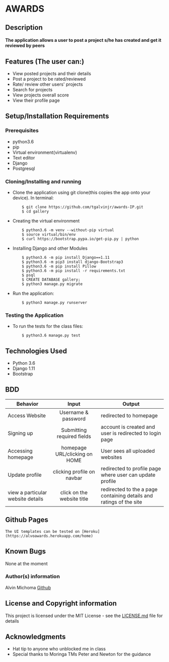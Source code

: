 # AWARDS

## Description
####  The application allows a user to post a project s/he has created and get it reviewed by peers

## Features (The user can:)
* View posted projects and their details
* Post a project to be rated/reviewed
* Rate/ review other users' projects
* Search for projects 
* View projects overall score
* View their profile page

## Setup/Installation Requirements
### Prerequisites
* python3.6
* pip
* Virtual environment(virtualenv)
* Text editor
* Django
* Postgresql

### Cloning/Installing and running
* Clone the application using git clone(this copies the app onto your device). In terminal:

          $ git clone https://github.com/tgalvinjr/awards-IP.git
          $ cd gallery

* Creating the virtual environment

          $ python3.6 -m venv --without-pip virtual
          $ source virtual/bin/env
          $ curl https://bootstrap.pypa.io/get-pip.py | python

* Installing Django and other Modules

          $ python3.6 -m pip install Django==1.11
          $ python3.6 -m pip3 install django-Bootstrap3
          $ python3.6 -m pip install Pillow
          $ python3.6 -m pip install -r requirements.txt
          $ psql
          $ CREATE DATABASE gallery;
          $ python3 manage.py migrate

* Run the application:

          $ python3 manage.py runserver
### Testing the Application
* To run the tests for the class files:

          $ python3.6 manage.py test

## Technologies Used
* Python 3.6
* Django 1.11
* Bootstrap
## BDD
| Behavior | Input | Output |
|-------|:--------:|--------|
|Access Website | Username & password | redirected to homepage |
| Signing up | Submitting required fields | account is created and user is redirected to login page |
| Accessing homepage | homepage URL/clicking on HOME | User sees all uploaded websites |
| Update profile | clicking profile on navbar | redirected to profile page where user can update profile |
| view a particular website details | click on the website title | redirected to the a page containing details and ratings of the site|

## Github Pages
    The UI templates can be tested on [Heroku](https://alvoawards.herokuapp.com/home)

## Known Bugs
None at the moment

### Author(s) information
Alvin Michoma
[Github](https://github.com/tgalvinjr)

## License and Copyright information
This project is licensed under the MIT License - see the [LICENSE.md](https://github.com/tgalvinjr/awards-IP/blob/master/LICENSE) file for details

## Acknowledgments
- Hat tip to anyone who unblocked me in class
- Special thanks to Moringa TMs Peter and Newton for the guidance